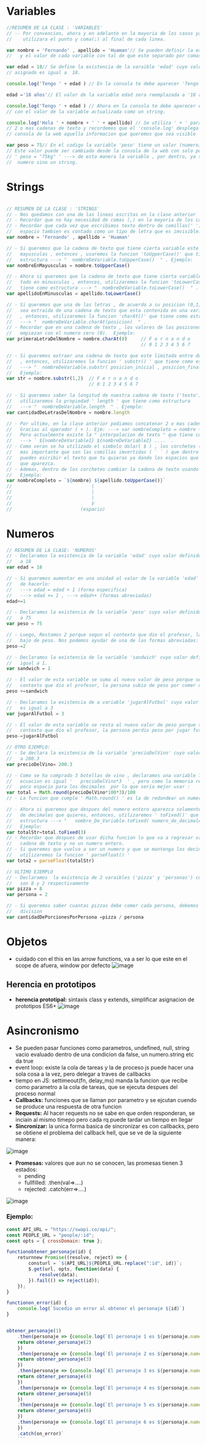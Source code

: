 # Variables 

```javascript
//RESUMEN DE LA CLASE : 'VARIABLES'
// -- Por convencion, ahora y en adelante en la mayoria de los casos ya no
//    utilizara el punto y coma(;) al final de cada linea.

var nombre = 'Fernando' , apellido = 'Huaman'// Se pueden definir la existencia
//   y el valor de cada variable con tal de que este separado por comas (,).

var edad = 18// Se define la existencia de la varaible 'edad' cuyo valor
// asignado es igual a  18.

console.log('Tengo ' + edad ) // En la consola te debe aparecer 'Tengo 18'.

edad ='18 años'// El valor de la variable edad sera reemplazada a '18 años'.

console.log('Tengo ' + edad ) // Ahora en la consola te debe aparecer el texto
// con el valor de la variable actualizada como un string.

console.log('Hola ' + nombre + ' ' + apellido) // Se utiliza ' + ' para unir
// 2 o mas cadenas de texto y recordemos que el 'console.log' desplega en la
// consola de la web aquella informacion que queremos que sea visible

var peso = 75// En el codigo la variable 'peso' tiene un valor (numero)  de  75
// Este valor puede ser cambiado desde la consola de la web con solo poner
// ' peso = "75kg" ' ---> de esta manera la variable , por dentro, ya tendria un
//  numero sino un string.

```

# Strings

```javascript

// RESUMEN DE LA CLASE : 'STRINGS'
// - Nos quedamos con una de las lineas escritas en la clase anterior
// - Recordar que no hay necesidad de comas (,) en la mayoria de los casos
// - Recordar que cada vez que escribimos texto dentro de comillas(' ') el
//   espacio tambien es contado como un tipo de letra que es imvisible.
var nombre = 'Fernando' , apellido = 'Huaman'

// - Si queremos que la cadena de texto que tiene cierta variable este todo en
//   mayusculas , entonces , usaremos la funcion 'toUpperCase()' que tiene como
//   estructura ---> "  nombreDeVariable.toUpperCase()  " . Ejemplo:
var nombreEnMayusculas = nombre.toUpperCase()

// - Ahora si queremos que la cadena de texto que tiene cierta variable  este
//   todo en minusculas , entonces, utilizaremos la funcion 'toLowerCase()' que
//   tiene como estructura ---> "  nombreDeVariable.toLowerCase()  " . Ejemplo:
var apellidoEnMinusculas = apellido.toLowerCase()

// - Si queremos que una de las letras , de acuerdo a su posicion (0,1,2,3,...),
//   sea extraida de una cadena de texto que esta contenida en una variable
//   , entonces, utilizaremos la funcion 'charAt()' que tiene como estructura
//   ---> "  nombreDeVariable.charAt(posicion)  " .
// - Recordar que en una cadena de texto , los valores de las posicones siempre
//   empiezan con el numero cero (0).  Ejemplo:
var primeraLetraDelNombre = nombre.charAt(0)     // F e r n a n d o
                                                 // 0 1 2 3 4 5 6 7

// - Si queremos extraer una cadena de texto que este limitada entre dos posiciones
//   , entonces, utilizaremos la funcion ' substr() ' que tiene como estructura
//   ---> "  nombreDeVariable.substr( posicion_inicial , posicion_final )" .
//   Ejemplo:
var str = nombre.substr(1,2)  // F e r n a n d o
                              // 0 1 2 3 4 5 6 7

// - Si queremos saber la longitud de nuestra cadena de texto ('texto'),entonces,
//   utilizaremos la propiedad ' length ' que tiene como estructura
//   ---> "  nombreDeVariable.length  " . Ejemplo:
var cantidadDeLetrasDelNombre = nombre.length

// - Por ultimo, en la clase anterior podiamos concatenar 2 o mas cadenas textos
//   Gracias al operador ( + ). Ejm: ---> var nombreCompleto = nombre + ' ' + apellido
//   Pero actualmente existe la " interpolacion de texto " que tiene como estructura
//   ---> ` ${nombreDeVariable1} ${nombreDeVariable2} .... `.
// - Como veran se ha utilizado el simbolo dolar( $ ) , los corchetes ( {} ) y lo
//   mas importante que son las comillas imvertidas ( ` ` ) que dentro de ellas
//   puedes escribir el texto que tu quieras ya dando los espacios que quieres
//   que aparezca.
// - Ademas, dentro de los corchetes cambiar la cadena de texto usando funciones
//   Ejemplo:
var nombreCompleto = `${nombre} ${apellido.toUpperCase()}`
//                             |
//                             |
//                             |
//                             V        
//                         (espacio)

```
# Numeros

```javascript
// RESUMEN DE LA CLASE: 'NUMEROS'
// - Declaramos la existencia de la variable 'edad' cuyo valor definido es igual
//   a 18
var edad = 18

// - Si queremos aumentar en una unidad al valor de la variable 'edad' hay 3 formas
//   de hacerlo:
//   ---> edad = edad + 1 (forma especifica)
//   ---> edad += 1 , ---> edad++ (formas abreviadas)
edad+=1

// - Declaramos la existencia de la variable 'peso' cuyo valor definido es igual
//   a 75
var peso = 75

// - Luego, Restamos 2 porque segun el contexto que dio el profesor, la persona
//   bajo de peso. Nos podemos ayudar de una de las formas abreviadas:
peso-=2

// - Declaramos la existencia de la variable 'sandwich' cuyo valor definido es
//   igual a 1.
var sandwich = 1

// - El valor de esta variable se suma al nuevo valor de peso porque segun el
//   contexto que dio el profesor, la persona subio de peso por comer un sandwich
peso +=sandwich

// - Declaramos la existencia de a variable 'jugarAlFutbol' cuyo valor definido
//   es igual a 3
var jugarAlFutbol = 3

// - El valor de esta variable se resta al nuevo valor de peso porque segun el
//   contexto que dio el profesor, la persona perdio peso por jugar futbol
peso-=jugarAlFutbol

// OTRO EJEMPLO:
// - Se declara la existencia de la variable 'precioDelVino' cuyo valor es igual
//   a 200.3
var precioDelVino= 200.3

// - Como se ha comprado 3 botellas de vino , declaramos una variable Total cuya
//   ecuacion es igual '   precioDelVino*3  ' , pero como la memoria reserva muy
//   poco espacio para los decimales  por lo que seria mejor usar :
var total = Math.round(precioDelVino*100*3)/100
// - La funcion que cumple ' Math.round() ' es la de redondear un numero decimal

// - Ahora si queremos que despues del numero entero aparezca solamente un total
//   de decimales que quieres, entonces, utilizaremos ' toFixed()' que tiene Como
//   estructura ---> "   nombre_De_Variable.toFixed( numero_de_decimales )   "
//   Ejemplo:
var totalStr=total.toFixed(3)
// - Recordar que despues de usar dicha funcion lo que va a regresar va a ser una
//   cadena de texto y no un numero entero.
// - Si queremos que vuelva a ser un numero y que se mantenga los decimales, entonces,
//   utilizaremos la funcion ' parseFloat() '
var tota2 = parseFloat(totalStr)

// ULTIMO EJEMPLO
// - Declaramos  la existencia de 2 varaibles ('pizza' y 'personas') cuyos valores
//   son 8 y 2 respectivamente
var pizza = 8
var persona = 2

// - Si queremos saber cuantas pizzas debe comer cada persona, debemos realizar una
//   division
var cantidadDePorcionesPorPersona =pizza / persona
``` 
# Objetos

- cuidado con el this en las arrow functions, va a ser lo que este en el scope de afuera, window por defecto
![image](https://user-images.githubusercontent.com/32855979/62418741-7e011480-b636-11e9-8eb1-6f88e639dfe9.png)

## Herencia en prototipos

- **herencia prototipal:**  sintaxis class y extends, simplificar asignacion de prototipos ES6+ 
![image](https://user-images.githubusercontent.com/32855979/62418841-bbff3800-b638-11e9-8a93-acd1847f506a.png) 

# Asincronismo

- Se pueden pasar funciones como parametros, undefined, null, string vacio evaluado dentro de una condicion da false, un numero.string etc da true
- event loop: existe la cola de tareas y la de proceso js puede hacer una sola cosa a la vez, pero delegar a traves de callbacks
- tiempo en JS:  settimeout(fn, delay_ms) manda la funcion que recibe como parametro a la cola de tareas, que se ejecuta despues del proceso normal
- **Callbacks:**  funciones que se llaman por parametro y se ejcutan cuendo se produce una respuesta de otra funcion
- **Requests:** Al hacer requests no se sabe en que orden responderan, se inciain al mismo timepo pero cada rq puede tardar un tiempo en llegar
- **Sincronizar:** la unica forma basica de sincronizar es con callbacks, pero se obtiene el problema del callback hell, que se ve de la siguiente manera:

![image](https://user-images.githubusercontent.com/32855979/62432071-14930b80-b6f3-11e9-9132-a7105fbf2a57.png)

- **Promesas:** valores que aun no se conocen, las promesas tienen 3 estados:
  - pending
  - fullfilled: .then(val=>....)
  - rejected: .catch(err=>....)

![image](https://user-images.githubusercontent.com/32855979/62432378-f5957900-b6f4-11e9-9920-ebc02a13875c.png)

### Ejemplo:
```javascript
const API_URL = "https://swapi.co/api/";
const PEOPLE_URL = "people/:id";
const opts = { crossDomain: true };

functionobtener_personaje(id) {
	returnnew Promise((resolve, reject) => {
		consturl = `${API_URL}${PEOPLE_URL.replace(":id", id)}`;
		$.get(url, opts, function(data) {
			resolve(data);
		}).fail(() => reject(id));
	});
}

functionon_error(id) {
    console.log(`Sucedio un error al obtener el personaje ${id}`)
}


obtener_personaje(1)
    .then(personaje => {console.log(`El personaje 1 es ${personaje.name}`)
    return obtener_personaje(2)
    })
    .then(personaje => {console.log(`El personaje 2 es ${personaje.name}`)
    return obtener_personaje(3)
    })
    .then(personaje => {console.log(`El personaje 3 es ${personaje.name}`)
    return obtener_personaje(4)
    })
    .then(personaje => {console.log(`El personaje 4 es ${personaje.name}`)
    return obtener_personaje(5)
    })
    .then(personaje => {console.log(`El personaje 5 es ${personaje.name}`)
    return obtener_personaje(6)
    })
    .then(personaje => {console.log(`El personaje 6 es ${personaje.name}`)
    })
    .catch(on_error)`
    ```
 
